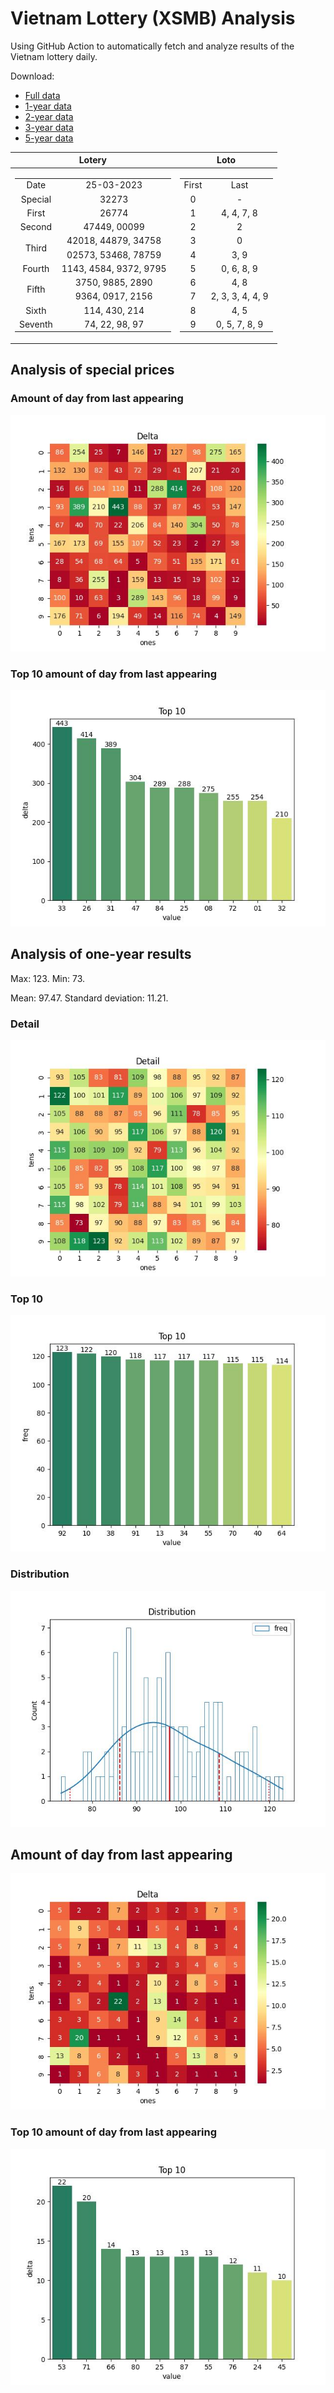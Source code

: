 # Vietnam Lottery (XSMB) Analysis

Using GitHub Action to automatically fetch and analyze results of the Vietnam lottery daily.

Download:

* [Full data](https://raw.githubusercontent.com/khiemdoan/vietnam-lottery-xsmb-analysis/main/results/xsmb.csv)
* [1-year data](https://raw.githubusercontent.com/khiemdoan/vietnam-lottery-xsmb-analysis/main/results/xsmb_1_year.csv)
* [2-year data](https://raw.githubusercontent.com/khiemdoan/vietnam-lottery-xsmb-analysis/main/results/xsmb_2_year.csv)
* [3-year data](https://raw.githubusercontent.com/khiemdoan/vietnam-lottery-xsmb-analysis/main/results/xsmb_3_year.csv)
* [5-year data](https://raw.githubusercontent.com/khiemdoan/vietnam-lottery-xsmb-analysis/main/results/xsmb_5_year.csv)

| Lotery      | Loto |
| :-----------: | :-----------: |
| <table><tr><td>Date</td><td>25-03-2023</td></tr><tr><td>Special</td><td>32273</td></tr><tr><td>First</td><td>26774</td></tr><tr><td>Second</td><td>47449, 00099</td></tr><tr><td rowspan="2">Third</td><td>42018, 44879, 34758</td></tr><tr><td>02573, 53468, 78759</td></tr><tr><td>Fourth</td><td>1143, 4584, 9372, 9795</td></tr><tr><td rowspan="2">Fifth</td><td>3750, 9885, 2890</td></tr><tr><td>9364, 0917, 2156</td></tr><tr><td>Sixth</td><td>114, 430, 214</td></tr><tr><td>Seventh</td><td>74, 22, 98, 97</td></tr></table> | <table><tr><td>First</td><td>Last</td></tr><tr><td>0</td><td>-</td></tr><tr><td>1</td><td>4, 4, 7, 8</td></tr><tr><td>2</td><td>2</td></tr><tr><td>3</td><td>0</td></tr><tr><td>4</td><td>3, 9</td></tr><tr><td>5</td><td>0, 6, 8, 9</td></tr><tr><td>6</td><td>4, 8</td></tr><tr><td>7</td><td>2, 3, 3, 4, 4, 9</td></tr><tr><td>8</td><td>4, 5</td></tr><tr><td>9</td><td>0, 5, 7, 8, 9</td></tr></table> |


<h2>Analysis of special prices</h2>

<h3>Amount of day from last appearing</h3>

![Delta](images/special_delta.jpg)

<h3>Top 10 amount of day from last appearing</h3>

![Delta top 10](images/special_delta_top_10.jpg)

<h2>Analysis of one-year results</h2>

Max: 123. Min: 73.

Mean: 97.47. Standard deviation: 11.21.

<h3>Detail</h3>

![Detail](images/heatmap.jpg)

<h3>Top 10</h3>

![Top 10](images/top-10.jpg)

<h3>Distribution</h3>

![Distribution](images/distribution.jpg)

<h2>Amount of day from last appearing</h2>

![Delta](images/delta.jpg)

<h3>Top 10 amount of day from last appearing</h3>

![Delta top 10](images/delta_top_10.jpg)